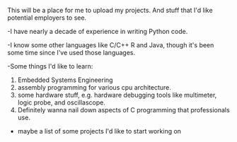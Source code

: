 This will be a place for me to upload my projects. And stuff that I'd like potential employers to see.

-I have nearly a decade of experience in writing Python code.

-I know some other languages like C/C++ R and Java, though it's
  been some time since I've used those languages.
  
-Some things I'd like to learn: 
  1. Embedded Systems Engineering
  2. assembly programming for various cpu architecture.
  3. some hardware stuff, e.g. hardware debugging tools like multimeter, logic probe, and oscillascope.
  4. Definitely wanna nail down aspects of C programming that professionals use.

- maybe a list of some projects I'd like to start working on

<!---
andyjsammons/andyjsammons is a ✨ special ✨ repository because its `README.md` (this file) appears on your GitHub profile.
You can click the Preview link to take a look at your changes.
--->
